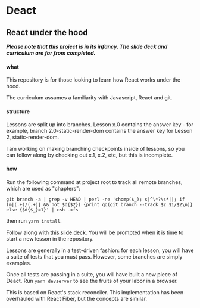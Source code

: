 # __Deact__
## React under the hood

*__Please note that this project is in its infancy. The slide deck and curriculum are far from completed.__*

#### what
This repository is for those looking to learn how React works under the hood.

The curriculum assumes a familiarity with Javascript, React and git.

#### structure
Lessons are split up into branches. Lesson x.0 contains the answer key - for
example, branch 2.0-static-render-dom contains the answer key for
Lesson 2, static-render-dom.

I am working on making branching checkpoints inside of lessons, so you can follow along by checking out x.1, x.2, etc, but this is incomplete.

#### how
Run the following command at project root to track all remote branches, which are used as "chapters":

`git branch -a | grep -v HEAD | perl -ne 'chomp($_); s|^\*?\s*||; if (m|(.+)/(.+)| && not $d{$2}) {print qq(git branch --track $2 $1/$2\n)} else {$d{$_}=1}' | csh -xfs`

then run `yarn install`.

Follow along with [this slide deck](https://docs.google.com/a/thoughtworks.com/presentation/d/1ylwz_h6AxcJDuLLxcrhzVnG_gjdru9byCsRsFmX5uQ4/edit?usp=sharing). You will be prompted when it is time to start a new lesson in the repository.

Lessons are generally in a test-driven fashion: for each lesson, you will have a suite of tests that you must pass. However, some branches are simply examples.

Once all tests are passing in a suite, you will have built a new piece of Deact. Run `yarn devserver` to see the fruits of your labor in a browser.

This is based on React's stack reconciler. This implementation has been overhauled with React Fiber, but the concepts are similar.
